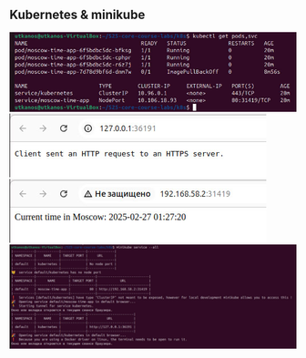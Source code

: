 ## Kubernetes & minikube

![image](https://github.com/UTKANOS-RIBA/S25-core-course-labs/blob/Lab9/k8s/im4.jpg)
![image](https://github.com/UTKANOS-RIBA/S25-core-course-labs/blob/Lab9/k8s/im5.jpg)
![image](https://github.com/UTKANOS-RIBA/S25-core-course-labs/blob/Lab9/k8s/im6.jpg)
![image](https://github.com/UTKANOS-RIBA/S25-core-course-labs/blob/Lab9/k8s/im7.jpg)
